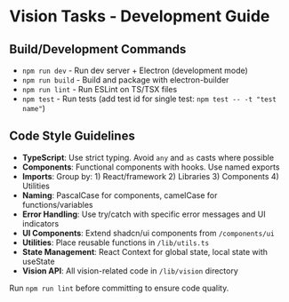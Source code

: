 # Vision Tasks - Development Guide

## Build/Development Commands
- `npm run dev` - Run dev server + Electron (development mode)
- `npm run build` - Build and package with electron-builder
- `npm run lint` - Run ESLint on TS/TSX files
- `npm test` - Run tests (add test id for single test: `npm test -- -t "test name"`)

## Code Style Guidelines
- **TypeScript**: Use strict typing. Avoid `any` and `as` casts where possible
- **Components**: Functional components with hooks. Use named exports
- **Imports**: Group by: 1) React/framework 2) Libraries 3) Components 4) Utilities
- **Naming**: PascalCase for components, camelCase for functions/variables
- **Error Handling**: Use try/catch with specific error messages and UI indicators
- **UI Components**: Extend shadcn/ui components from `/components/ui`
- **Utilities**: Place reusable functions in `/lib/utils.ts`
- **State Management**: React Context for global state, local state with useState
- **Vision API**: All vision-related code in `/lib/vision` directory

Run `npm run lint` before committing to ensure code quality.